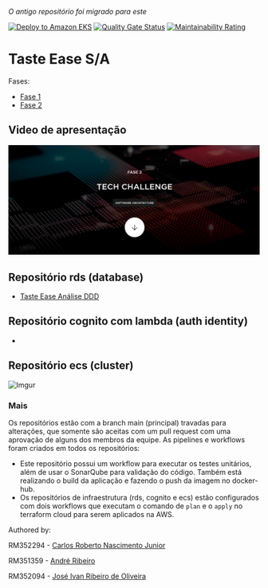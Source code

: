 _O antigo repositório foi migrado para este_

[![Deploy to Amazon EKS](https://github.com/tasteease/tasteease/actions/workflows/dotnet.yml/badge.svg)](https://github.com/tasteease/tasteease/actions/workflows/dotnet.yml)
[![Quality Gate Status](https://sonarcloud.io/api/project_badges/measure?project=tasteease_tasteease&metric=alert_status)](https://sonarcloud.io/summary/new_code?id=tasteease_tasteease)
[![Maintainability Rating](https://sonarcloud.io/api/project_badges/measure?project=tasteease_tasteease&metric=sqale_rating)](https://sonarcloud.io/summary/new_code?id=tasteease_tasteease)

# Taste Ease S/A

Fases:
- [Fase 1](/miscs/fase-1/readme/fase-1.md)
- [Fase 2](/miscs/fase-2/readme/fase-2.md)

## Video de apresentação

[![Watch the video](/miscs/ECRA.jpg)](https://youtu.be/YqYHhsRq4WE)

## Repositório rds (database)

- [Taste Ease Análise DDD](https://github.com/tasteease/tasteease-tf-db)

## Repositório cognito com lambda (auth identity)

- [](https://github.com/tasteease/tasteease-tf-cognito)

## Repositório ecs (cluster)

![Imgur](https://github.com/tasteease/tasteease-tf-ecs)

### Mais

Os repositórios estão com a branch main (principal) travadas para alterações, que somente são aceitas com um pull request com uma aprovação de alguns dos membros da equipe. As pipelines e workflows foram criados em todos os repositórios:

- Este repositório possui um workflow para executar os testes unitários, além de usar o SonarQube para validação do código. Também está realizando o build da aplicação e fazendo o push da imagem no docker-hub.
- Os repositórios de infraestrutura (rds, cognito e ecs) estão configurados com dois workflows que executam o comando de `plan` e o `apply` no terraform cloud para serem aplicados na AWS.

Authored by:

RM352294 - [Carlos Roberto Nascimento Junior](https://github.com/carona-jr)

RM351359 - [André Ribeiro](https://github.com/AndreRibeir0)

RM352094 - [José Ivan Ribeiro de Oliveira](https://github.com/estrng)
